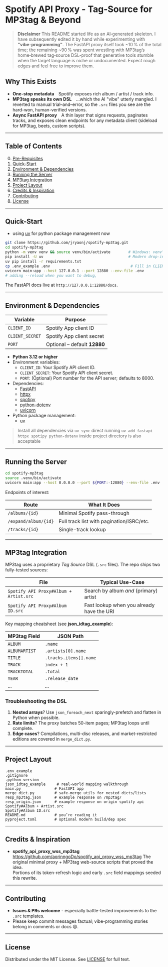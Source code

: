 # Spotify API Proxy - Tag-Source for MP3tag & Beyond

> **Disclaimer**
> This README started life as an AI‑generated skeleton. I have subsequently edited it by hand while experimenting with **"vibe‑programming"**. The FastAPI proxy itself took ~10 % of the total time; the remaining ~90 % was spent wrestling with MP3tag’s home‑brewed tag‑source DSL-proof that generative tools stumble when the target language is niche or undocumented. Expect rough edges and feel free to improve them.

## Why This Exists

- **One-stop metadata** Spotify exposes rich album / artist / track info.  
- **MP3tag speaks its own DSL** ...which the AI "vibe" utterly mangled. I reverted to manual trial–and–error, so the `.src` files you see are the hard-won, human-verified versions.  
- **Async FastAPI proxy** A thin layer that signs requests, paginates tracks, and exposes clean endpoints for any metadata client (sideload for MP3tag, beets, custom scripts).


---

## Table of Contents

0. [Pre-Requisites](#pre-requisites)
1. [Quick-Start](#quick-start)
2. [Environment & Dependencies](#environment--dependencies)
3. [Running the Server](#running-the-server)
4. [MP3tag Integration](#mp3tag-integration)
5. [Project Layout](#project-layout)
6. [Credits & Inspiration](#credits--inspiration)
7. [Contributing](#contributing)
8. [License](#license)

---

## Quick-Start

* using [uv](https://github.com/astral-sh/uv) for python package management now

```bash
git clone https://github.com/jryaonj/spotify-mp3tag.git
cd spotify-mp3tag
python -m venv venv && source venv/bin/activate        # Windows: venv\Scripts\activate
pip install -U uv                                      # Modern drop-in for pip+virtualenv
uv pip install -r requirements.txt
cp .env_example .env                                    # Fill in CLIENT_ID/CLIENT_SECRET
uvicorn main:app --host 127.0.0.1 --port 12880 --env-file .env 
# adding --reload when you want to debug, 
```

The FastAPI docs live at `http://127.0.0.1:12880/docs`.

---

## Environment & Dependencies

| Variable        | Purpose                      |
| --------------- | ---------------------------- |
| `CLIENT_ID`     | Spotify App client ID        |
| `CLIENT_SECRET` | Spotify App client secret    |
| `PORT`          | Optional – default **12880** |

- **Python 3.12 or higher**
- Environment variables:
  - `CLIENT_ID`: Your Spotify API client ID.
  - `CLIENT_SECRET`: Your Spotify API client secret.
  - `PORT`: (Optional) Port number for the API server; defaults to 8000.
- Dependencies:
  - [FastAPI](https://fastapi.tiangolo.com/)
  - [httpx](https://www.python-httpx.org/)
  - [spotipy](https://spotipy.readthedocs.io/)
  - [python-dotenv](https://github.com/theskumar/python-dotenv)
  - [uvicorn](https://www.uvicorn.org/)
- Python package management:
  - [uv](https://github.com/astral-sh/uv)

> Install all dependencies via `uv sync`
> direct running `uv add fastapi httpx spotipy python-dotenv` inside project directory is also acceptable

---

## Running the Server

```bash
cd spotify-mp3tag
source .venv/bin/activate
uvicorn main:app --host 0.0.0.0 --port ${PORT:-12880} --env-file .env
```

Endpoints of interest:

| Route                | What It Does                              |
| -------------------- | ----------------------------------------- |
| `/albums/{id}`       | Minimal Spotify pass-through              |
| `/expand/album/{id}` | Full track list with pagination/ISRC/etc. |
| `/tracks/{id}`       | Single-track lookup                       |

---

## MP3tag Integration

MP3tag uses a proprietary *Tag Source* DSL (`.src` files). The repo ships two fully-tested sources:

| File                                   | Typical Use-Case                          |
| -------------------------------------- | ----------------------------------------- |
| `Spotify API Proxy#Album + Artist.src` | Search by album *and* (primary) artist    |
| `Spotify API Proxy#Album ID.src`       | Fast lookup when you already have the URI |

Key mapping cheatsheet (see **json_idtag_example**):

| MP3tag Field  | JSON Path                           |
| ------------- | ----------------------------------- |
| `ALBUM`       | `.name`                             |
| `ALBUMARTIST` | `.artists[0].name`                  |
| `TITLE`       | `.tracks.items[].name`              |
| `TRACK`       | `index + 1`                         |
| `TRACKTOTAL`  | `.total`                            |
| `YEAR`        | `.release_date`                     |
| ...           | ...                                 |

### Troubleshooting the DSL

1. **Nested arrays**? Use `json_foreach_next` sparingly-prefetch and flatten in Python when possible.
2. **Rate limits**? The proxy batches 50-item pages; MP3tag loops until complete.
3. **Edge cases**? Compilations, multi-disc releases, and market-restricted editions are covered in `merge_dict.py`.

---

## Project Layout

```
.env_example
.gitignore
.python-version
json_idtag_example     # real-world mapping walkthrough
main.py               # FastAPI app
merge_dict.py         # safe-merge utils for nested dicts/lists
resp_mp3tag.json      # example response on /mp3tag/
resp_origin.json      # example response on origin spotify api
Spotify#Album + Artist.src
Spotify#Album ID.src
README.md             # you’re reading it
pyproject.toml        # optional modern build/dep spec
```

---

## Credits & Inspiration
- **spotify_api_proxy_wss_mp3tag**  
  <https://github.com/aorinngoDo/spotify_api_proxy_wss_mp3tag> 
  The original minimal proxy + MP3tag web-source scripts that proved the idea.  
  Portions of its token-refresh logic and early `.src` field mappings seeded this rewrite.

---

## Contributing

* **Issues & PRs welcome** - especially battle-tested improvements to the `.src` templates.
* Please keep commit messages factual; vibe-programming stories belong in comments or docs 😄.

---

## License

Distributed under the MIT License. See [LICENSE](LICENSE) for full text.
